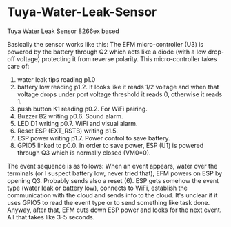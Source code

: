 # Tuya-Water-Leak-Sensor
Tuya Water Leak Sensor 8266ex based

Basically the sensor works like this:
The EFM micro-controller (U3) is powered by the battery through Q2 
which acts like a diode (with a low drop-off voltage) protecting it from reverse polarity.
This micro-controller takes care of:
  1. water leak tips reading p1.0
  1. battery low reading p1.2. It looks like it reads 1/2 voltage and when that voltage drops under port
    voltage threshold it reads 0, otherwise it reads 1.
  1. push button K1 reading p0.2. For WiFi pairing.
  1. Buzzer B2 writing p0.6. Sound alarm.
  1. LED D1 writing p0.7. WiFi and visual alarm.
  1. Reset ESP (EXT_RSTB) writing p1.5.
  1. ESP power writing p1.7. Power control to save battery.
  1. GPIO5 linked to p0.0.
  In order to save power, ESP (U1) is powered through Q3 which is normally closed (VM0=0).

The event sequence is as follows:
When an event appears, water over the terminals (or I suspect battery low, never tried that), 
EFM powers on ESP by opening Q3. 
Probably sends also a reset (6).
ESP gets somehow the event type (water leak or battery low), 
connects to WiFi, establish the communication with the cloud and sends info to the cloud. 
It's unclear if it uses GPIO5 to read the event type or to send something like task done.
Anyway, after that, EFM cuts down ESP power and looks for the next event.
All that takes like 3-5 seconds.
 
